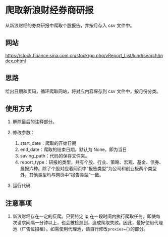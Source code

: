 # 爬取新浪财经券商研报

从新浪财经的券商研报中爬取个股报告，并按月存入 csv 文件中。

## 网站

https://stock.finance.sina.com.cn/stock/go.php/vReport_List/kind/search/index.phtml

## 思路

给出日期和页码，循环爬取网站，将对应内容保存到 csv 文件中，按月份分类。

## 使用方式

1. 解除最后的注释部分。
2. 修改参数：

   1. start_date：爬取的开始日期
   2. end_date：爬取的结束日期，默认为 None，即为当日
   3. saving_path：代码的保存文件夹。
   4. report_type：研报的类型，共有个股、行业、策略、宏观、基金、债券、晨报六种。除了个股对应着网页中“报告类型”为公司和创业板两个类型外，其他类型均与网页中“报告类型”一致。

3. 运行代码

## 注意事项

1. 新浪财经存在一定的反爬。只要特定 ip 在一段时间内执行爬取任务，即使每次请求间隔一分钟以上，也会被检测到，造成爬取失败。因此，最好使用代理池（广告位招租）。如需使用代理池，请自行修改`proxies={}`的部分。
